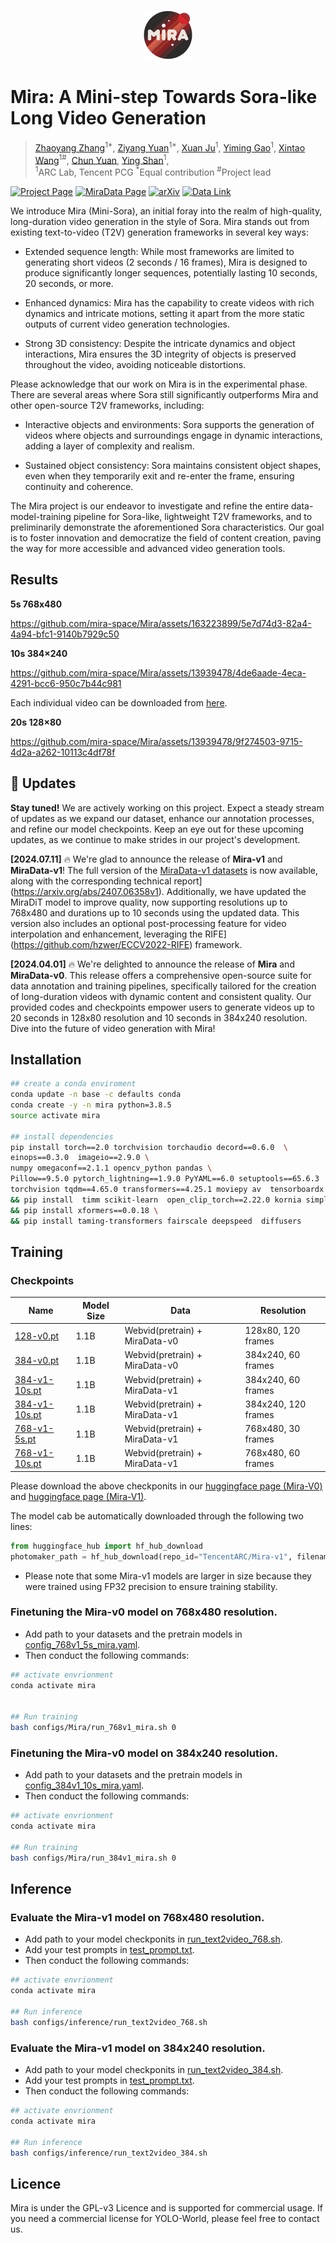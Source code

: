 
<p align="center">
  <img src="assets/readme/miralogo.png" height=80>
</p>

#  Mira: A Mini-step Towards Sora-like Long Video Generation


> [Zhaoyang Zhang](https://zzyfd.github.io/)<sup>1*</sup>, [Ziyang Yuan](https://github.com/jiangyzy)<sup>1*</sup>, [Xuan Ju](https://github.com/juxuan27)<sup>1</sup>, [Yiming Gao](https://scholar.google.com/citations?user=uRCc-McAAAAJ&hl=zh-TW)<sup>1</sup>, [Xintao Wang](https://xinntao.github.io/)<sup>1#</sup>,  [Chun Yuan](https://scholar.google.com/citations?hl=en&user=fYdxi2sAAAAJ), [Ying Shan](https://www.linkedin.com/in/YingShanProfile/)<sup>1</sup>, <br>
> <sup>1</sup>ARC Lab, Tencent PCG <sup>*</sup>Equal contribution  <sup>#</sup>Project lead


    
[![Project Page](https://img.shields.io/badge/Project-Website-green)](https://mira-space.github.io/)
[![MiraData Page](https://img.shields.io/badge/MiraData-Page-blue)](https://github.com/mira-space/MiraData)
[![arXiv](https://img.shields.io/badge/arXiv-Paper-b31b1b.svg)](https://arxiv.org/abs/2407.06358v1)
[![Data Link](https://img.shields.io/badge/Data-Link-blue)](https://drive.google.com/drive/folders/1U9x6VeasgjxSuuKcCgY6K8CVy9EKEt80?usp=sharing)


We introduce Mira (Mini-Sora), an initial foray into the realm of high-quality, long-duration video generation in the style of Sora. Mira stands out from existing text-to-video (T2V) generation frameworks in several key ways:

* Extended sequence length: While most frameworks are limited to generating short videos (2 seconds / 16 frames), Mira is designed to produce significantly longer sequences, potentially lasting 10 seconds, 20 seconds, or more.

* Enhanced dynamics: Mira has the capability to create videos with rich dynamics and intricate motions, setting it apart from the more static outputs of current video generation technologies.

* Strong 3D consistency: Despite the intricate dynamics and object interactions, Mira ensures the 3D integrity of objects is preserved throughout the video, avoiding noticeable distortions.


Please acknowledge that our work on Mira is in the experimental phase. There are several areas where Sora still significantly outperforms Mira and other open-source T2V frameworks, including:

* Interactive objects and environments: Sora supports the generation of videos where objects and surroundings engage in dynamic interactions, adding a layer of complexity and realism. 

* Sustained object consistency: Sora maintains consistent object shapes, even when they temporarily exit and re-enter the frame, ensuring continuity and coherence.


The Mira project is our endeavor to investigate and refine the entire data-model-training pipeline for Sora-like, lightweight T2V frameworks, and to preliminarily demonstrate the aforementioned Sora characteristics. Our goal is to foster innovation and democratize the field of content creation, paving the way for more accessible and advanced video generation tools.





## Results


**5s 768x480**


https://github.com/mira-space/Mira/assets/163223899/5e7d74d3-82a4-4a94-bfc1-9140b7929c50


**10s 384×240**


https://github.com/mira-space/Mira/assets/13939478/4de6aade-4eca-4291-bcc6-950c7b44c981

Each individual video can be downloaded from [here](https://drive.google.com/drive/folders/1-GdDOQ3r0_FimMsH-uQaQgOYzrxXaEa8?usp=drive_link).


**20s 128×80**   


https://github.com/mira-space/Mira/assets/13939478/9f274503-9715-4d2a-a262-10113c4df78f








## 📰 Updates

**Stay tuned!**  We are actively working on this project. Expect a steady stream of updates as we expand our dataset, enhance our annotation processes, and refine our model checkpoints. Keep an eye out for these upcoming updates, as we continue to make strides in our project's development.

**[2024.07.11]** 🔥 We're glad to announce the release of **Mira-v1** and **MiraData-v1**! The full version of the [MiraData-v1 datasets](https://github.com/mira-space/MiraData) is now available, along with the corresponding technical report](https://arxiv.org/abs/2407.06358v1). Additionally, we have updated the MiraDiT model to improve quality, now supporting resolutions up to 768x480 and durations up to 10 seconds using the updated data. This version also includes an optional post-processing feature for video interpolation and enhancement, leveraging the RIFE](https://github.com/hzwer/ECCV2022-RIFE) framework.


**[2024.04.01]** 🔥 We're delighted to announce the release of **Mira** and **MiraData-v0**. This  release offers a comprehensive open-source suite for data annotation and training pipelines, specifically tailored for the creation of long-duration videos with dynamic content and consistent quality. Our provided codes and checkpoints empower users to generate videos up to 20 seconds in 128x80 resolution and 10 seconds in 384x240 resolution. Dive into the future of video generation with Mira!






## Installation
```bash
## create a conda enviroment
conda update -n base -c defaults conda 
conda create -y -n mira python=3.8.5 
source activate mira 

## install dependencies
pip install torch==2.0 torchvision torchaudio decord==0.6.0  \
einops==0.3.0  imageio==2.9.0 \
numpy omegaconf==2.1.1 opencv_python pandas \
Pillow==9.5.0 pytorch_lightning==1.9.0 PyYAML==6.0 setuptools==65.6.3  \
torchvision tqdm==4.65.0 transformers==4.25.1 moviepy av  tensorboardx \
&& pip install  timm scikit-learn  open_clip_torch==2.22.0 kornia simplejson easydict pynvml rotary_embedding_torch==0.3.1 triton  cached_property  \
&& pip install xformers==0.0.18 \
&& pip install taming-transformers fairscale deepspeed  diffusers
```

## Training

### Checkpoints

| Name | Model Size | Data | Resolution |   
| ---- | ---- | ---- | ---- |
| [128-v0.pt](https://huggingface.co/TencentARC/Mira-v0) | 1.1B | Webvid(pretrain) + MiraData-v0 | 128x80, 120 frames |
| [384-v0.pt](https://huggingface.co/TencentARC/Mira-v0) | 1.1B | Webvid(pretrain) + MiraData-v0 | 384x240, 60 frames |
| [384-v1-10s.pt](https://huggingface.co/TencentARC/Mira-v1) | 1.1B | Webvid(pretrain) + MiraData-v1 | 384x240, 60 frames |
| [384-v1-10s.pt](https://huggingface.co/TencentARC/Mira-v1) | 1.1B | Webvid(pretrain) + MiraData-v1 | 384x240, 120 frames |
| [768-v1-5s.pt](https://huggingface.co/TencentARC/Mira-v1) | 1.1B | Webvid(pretrain) + MiraData-v1 | 768x480, 30 frames |
| [768-v1-10s.pt](https://huggingface.co/TencentARC/Mira-v1)  | 1.1B | Webvid(pretrain) + MiraData-v1 | 768x480, 60 frames |

Please download the above checkponits in our [huggingface page (Mira-V0)](https://huggingface.co/TencentARC/Mira-v0) and [huggingface page  (Mira-V1)](https://huggingface.co/TencentARC/Mira-v1). 

The model cab be automatically downloaded through the following two lines:

```python
from huggingface_hub import hf_hub_download
photomaker_path = hf_hub_download(repo_id="TencentARC/Mira-v1", filename="768-v1-10s.pt", repo_type="model")
```

* Please note that some Mira-v1 models are larger in size because they were trained using FP32 precision to ensure training stability.


### Finetuning the Mira-v0 model on 768x480 resolution.

* Add path to your datasets and the pretrain models in [config_768v1_5s_mira.yaml](configs/Mira/config_768v1_5s_mira.yaml).
* Then conduct the following commands:

```bash
## activate envrionment
conda activate mira


## Run training
bash configs/Mira/run_768v1_mira.sh 0
```

### Finetuning the Mira-v0 model on 384x240 resolution.

* Add path to your datasets and the pretrain models in [config_384v1_10s_mira.yaml](configs/Mira/config_384v1_10s_mira.yaml).
* Then conduct the following commands:
  
```bash
## activate envrionment
conda activate mira

## Run training
bash configs/Mira/run_384v1_mira.sh 0
```

## Inference

###  Evaluate the Mira-v1 model on 768x480 resolution.

* Add path to your model checkponits in [run_text2video_768.sh](configs/inference/run_text2video_768.sh).
* Add your test prompts in [test_prompt.txt](prompts/test_prompt.txt).
* Then conduct the following commands:
  
```bash
## activate envrionment
conda activate mira

## Run inference
bash configs/inference/run_text2video_768.sh

```

### Evaluate the Mira-v1 model on 384x240 resolution.

* Add path to your model checkponits in [run_text2video_384.sh](configs/inference/run_text2video_384.sh).
* Add your test prompts in [test_prompt.txt](prompts/test_prompt.txt).
* Then conduct the following commands:
  
```bash
## activate envrionment
conda activate mira

## Run inference
bash configs/inference/run_text2video_384.sh

```

## Licence

Mira is under the GPL-v3 Licence and is supported for commercial usage. If you need a commercial license for YOLO-World, please feel free to contact us.



